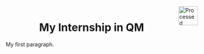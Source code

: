 <img src="https://i.ibb.co/kJ99gXz/qm-car-logo-0-0-1.png" align="right" alt="Processed Image" height="50" width="auto"  >
<html>
<body>
<h1  align="center">My Internship in QM </h1>
<p>My first paragraph.</p>

</body>
</html>







